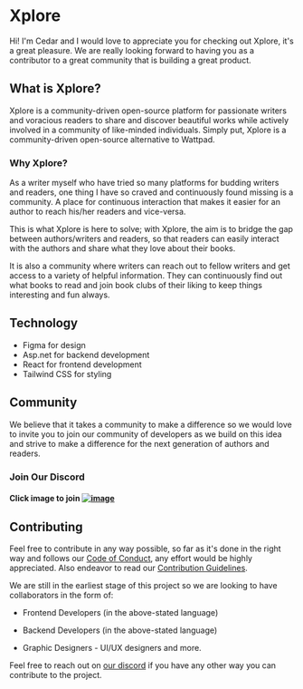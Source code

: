 # Xplore

Hi! I'm Cedar and I would love to appreciate you for checking out Xplore, it's a great pleasure. We are really looking forward to having you as a contributor to a great community that is building a great product.

## What is Xplore?

Xplore is a community-driven open-source platform for passionate writers and voracious readers to share and discover beautiful works while actively involved in a community of like-minded individuals. Simply put, Xplore is a community-driven open-source alternative to Wattpad.

### Why Xplore?

As a writer myself who have tried so many platforms for budding writers and readers, one thing I have so craved and continuously found missing is a community. A place for continuous interaction that makes it easier for an author to reach his/her readers and vice-versa.

This is what Xplore is here to solve; with Xplore, the aim is to bridge the gap between authors/writers and readers, so that readers can easily interact with the authors and share what they love about their books.

It is also a community where writers can reach out to fellow writers and get access to a variety of helpful information. They can continuously find out what books to read and join book clubs of their liking to keep things interesting and fun always.

## Technology

- Figma for design
- Asp.net for backend development
- React for frontend development
- Tailwind CSS for styling

## Community

We believe that it takes a community to make a difference so we would love to invite you to join our community of developers as we build on this idea and strive to make a difference for the next generation of authors and readers.

### Join Our Discord

#### Click image to join [![image](https://user-images.githubusercontent.com/64336732/208314204-0e411a0a-c6ad-42a7-b7ed-f3dec1950bcd.png)](https://discord.gg/85JvcHcH2A)

## Contributing

Feel free to contribute in any way possible, so far as it's done in the right way and follows our [Code of Conduct](/CODE_OF_CONDUCT.md), any effort would be highly appreciated. Also endeavor to read our [Contribution Guidelines](/CONTRIBUTING.md).

We are still in the earliest stage of this project so we are looking to have collaborators in the form of:

- Frontend Developers (in the above-stated language)

- Backend Developers (in the above-stated language)

- Graphic Designers - UI/UX designers and more.

Feel free to reach out on [our discord](https://discord.gg/85JvcHcH2A) if you have any other way you can contribute to the project.
